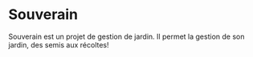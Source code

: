 # Souverain #
Souverain est un projet de gestion de jardin. Il permet la gestion de son jardin, des semis aux récoltes!